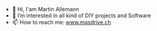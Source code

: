 - 👋 Hi, I'am Martin Allemann
- 👀 I’m interested in all kind of DIY projects and Software
- 📫 How to reach me: www.masdrive.ch

<!---
mallemann/mallemann is a ✨ special ✨ repository because its `README.md` (this file) appears on your GitHub profile.
You can click the Preview link to take a look at your changes.
--->
